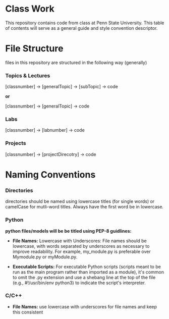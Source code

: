 # Class Work  

This repository contains code from class at Penn State University. This table of contents will serve as a general guide and style convention descriptor. 

# File Structure
files in this repository are structured in the following way (generally) 

### Topics & Lectures 
[classnumber]
  -> [generalTopic]
        -> [subTopic]
              -> code
              
**or**

[classnumber]
  -> [generalTopic]
        -> code

### Labs 
[classnumber]
  -> [labnumber] 
        -> code

### Projects 
[classnumber]
  -> [projectDirecotry] 
        -> code

# Naming Conventions

### Directories
directories should be named using lowercase titles (for single words) or camelCase for mutli-word titles. Always have the first word be in lowercase. 

### Python 
**python files/models will be be titled using PEP-8 guidlines:**
- **File Names:** Lowercase with Underscores: File names should be lowercase, with words separated by underscores as necessary to improve readability. For example, my_module.py is preferable over Mymodule.py or myModule.py.

- **Executable Scripts:** For executable Python scripts (scripts meant to be run as the main program rather than imported as a module), it's common to omit the .py extension and use a shebang line at the top of the file (e.g., #!/usr/bin/env python3) to indicate the script's interpreter.

### C/C++ 
- **File Names:** use lowercase with underscores for file names and keep this consistent



